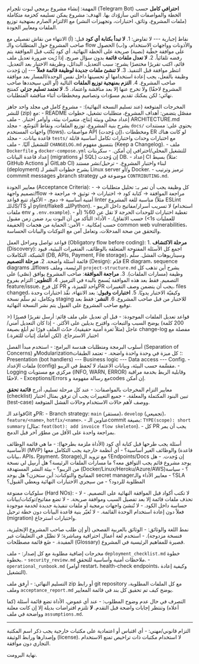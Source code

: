 المهمة: إنشاء مشروع برمجي لبوت تلجرام (Telegram Bot) **احترافي كامل**
حسب الخطة والمواصفات التي سأزوّدك بها. الهدف: مشروع يمكن تسليمه كحزمة
متكاملة (ملفات المشروع، وثائق، اختبارات، وتجهيزات النشر) مع الالتزام
الصارم بمنهجية توزيع الملفات ومعايير الجودة.

نقاط إجبارية --- لا تفاوض: 1. **لا تبدأ بكتابة أي كود** قبل: (أ)
الانتهاء من نقاش تفصيلي مع صاحب المشروع حول المتطلبات والـ flow
والأذونات وواجهات الاستخدام، و(ب) الحصول على موافقة خطّية (نصية) صريحة
على الخطة النهائية. أي كود يُكتب قبل الموافقة يتم رفضه تلقائياً. 2. **لا
تعدل ملفات قائمة** بدون سؤال صريح. إذا رُيت ضرورة تعديل ملف قائم، اكتب
تقريرًا مختصرًا يشرح: سبب التعديل، البدائل، وطريقة الاختبار بعد التعديل.
انتظر موافقة قبل التنفيذ. 3. **لا تنشئ ملفات جديدة لوظيفة قائمة فعلاً**
--- إن وُجدت وظيفة بالفعل، يجب إعادة استخدامها أو تحسينها داخل نفس
الوحدة/المسار بعد موافقة صاحب المشروع. 4. **التزم بمنهجية توزيع
الملفات** التالية (أو التي سيحددها صاحب المشروع لاحقًا) ولا تخرج عنها
إلا بعد مناقشة واعتماد. 5. **لا تعتمد تسليم جزئي** كمنتج نهائي؛ لكن
يمكنك تقديم مسوّدات وتصاميم ومخططات أثناء مناقشة المتطلبات.

المخرجات المتوقعة (عند تسليم النسخة النهائية): - مشروع كامل في مجلد واحد
جاهز للنشر (zip) مع: - README مفصّل يتضمن: أهداف المشروع، متطلبات تشغيل،
خطوات إعداد محلي وبيئة إنتاج، متغيرات بيئة، وأوامر اختبار. - ملف
ARCHITECTURE.md يشرح بنية المشروع، توزيع الملفات، ونقاط التوسّع. - مجلد
`docs/` يحتوي على: مستندات واجهات المستخدم (flows)، مواصفات API (إن
وُجدت)، ومخططات ER لو كانت هناك قاعدة بيانات. - مجلد `tests/` مع
اختبارات وحدات واختبارات تكامل أساسية قابلة للتشغيل آليًا. - ملف
`CHANGELOG.md` بتنسيق مفهوم (Keep a Changelog). - ملف `Dockerfile` و
`docker-compose.yml` للتشغيل المحلي/احترافي إن أمكن. - سكربتات إعداد
قاعدة البيانات (migrations أو SQL) إن وُجدت DB. - إعداد CI بسيط (مثلاً:
GitHub Actions أو GitLab CI) لبناء واختبار المشروع. - ترحيل/نشر مستند
(deployment) يشرح خطوات النشر لـ Linux server و/أو Docker. - ترميز
وترتيب commmit messages وbranch strategy موضوعة في `CONTRIBUTING.md`.

معايير الجودة (Acceptance Criteria): - كل وظيفة يجب أن تمر بـ: تحليل
متطلبات → تصميم واجهة/flow → مراجعة الموافقة → كتابة كود → اختبارات →
توثيق → مراجعة أمنية أساسية → دمج. - الأكواد تتبع قواعد linter مناسبة
للغة المشروع (مثلاً ESLint للـJS/TS أو pylint/flake8 للبـPython). - لا
تسريب أسرار/مفاتيح داخل الريبو (استخدام ملفات env و `.env.example`). -
تغطية اختبارات للوحدات الحرجة لا تقل عن 60% (أو حسب الاتفاق). - الأداء:
التأكد من أن البوت يرد ضمن زمن مقبول (\<1s للعمليات الخفيفة) حسب
إمكانية. - الأمن: الحماية من هجمات common web vulnerabilities، والتحقق
من صحة المدخلات، وتعامل آمن مع التوكنات والبيانات الحساسة.

قواعد تواصل ومراحل العمل (Obligatory flow before coding): 1. **مرحلة
الاكتشاف** (Discovery): اجمع كل الأسئلة المفتوحة المتعلقة بالوظائف،
المتغيرات البيئية، قيود الشبكة، التكاملات (DB, APIs, Payment, File
storage)، وسيناريوهات الفشل. سلّم قائمة أسئلة واضحة. 2. **مرحلة
التصميم** (Design): قدّم ER diagram، sequence diagrams للـflows الرئيسة،
وملف `project-structure.md` يشرح أين تذهب كل وظيفة (مسارات الملفات). 3.
**مراجعة الموافقة**: صاحب المشروع يوافق (نصّي) على التصميم. فقط بعد هذه
الموافقة يُسمح بالبدء في الترميز. 4. **التطوير**: التزام بفروع
feature/issue، كل فرع PR واحد للميزة، وPR يجب أن يتضمن وصف التغييرات،
files changed، وكيفيّة الاختبار يدويًا. 5. **اختبارات وقبول**: بعد
الانتهاء، نفّذ اختبارات وحدة وتكامل، ثم سلّم نسخة staging للاختبار من
قبل صاحب المشروع. 6. **النشر**: فقط بعد توقيع صاحب المشروع على القبول
يتم نشر النسخة النهائية.

قواعد تعديل الملفات الموجودة: - قبل أي تعديل على ملف قائم: أرسل تقريرًا
قصيرًا (\< 200 كلمة) يوضح السبب والتبعات، واقترح بديلين على الأكثر. -
إذا كان التعديل أمني/عاجل (مثلاً ثغرة أمنية حقيقية)، حدّث الملف فورًا ثم
أبلغ بصيغة change-log مفصلة مع اختبار الاسترجاع. (لكن أمامك إثبات
للثغرة.)

أسلوب البرمجة ومتطلبات هندسة البرامج: - استخدم مبدأ الفصل (Separation of
Concerns) وModularization؛ كل ميزة في وحدة واحدة واضحة. - تعتمد الطبقات:
Presentation (bot handlers) --- Business logic --- Data access ---
Config. - ملفات الإعداد (config) مقسَّمة حسب البيئة، وبيانات الاعتماد لا
تُحفظ في الريبو. - Logging مركزي مع مستويات (INFO, WARN, ERROR) وقابلية
الربط بخدمة مراقبة لاحقًا. - Exceptions/Errors مع رسالة مفهومة وcodes إن
أمكن.

معايير التزام المخرجات بالمواصفات: - عند كل مرحلة تسليم، أدرج **قائمة
تحقق** (checklist) تبين البنود المكتملة والمعلقة. - جميع التغييرات يجب
أن ترفق بمثال اختبار (test-case) ووصف لأهم حالات الاستخدام وحالات الفشل
المتوقعة.

قواعد الـGit وPR: - Branch strategy: `main` (مستقر)، `develop` (تجميعي)،
`feature/<name>`, `hotfix/<name>`. - عناوين الـcommit بصيغة:
`TYPE(scope): short summary` (مثال:
`feat(bot): add invoice flow skeleton`). - كل PR يجب أن يمر بمراجعة
واحدة على الأقل من مطوّر آخر قبل الدمج.

أسئلة يجب طرحها قبل كتابة أي كود (الأداة ملزمة بطرحها): - ما هي قائمة
الوظائف الأساسية (MVP) والوظائف الغير أساسية؟ - أي أنظمة خارجية يجب
التكامل معها (قاعدة بيانات، APIs، Payment، Storage)؟ مع تزويد
الEndpoints/Docs إن وُجدت. - هل يوجد مشروع قائم يجب التوافق معه؟ ما
مسارات الملفات الرئيسة؟ هل أُرسِل لي نسخة من الريبو؟ - بيئة النشر
المستهدفة (Docker/Linux/Heroku/Azure/AWS)؟ - سياسة المفاتيح والتوكنات:
أين ستخزن؟ هل يوجد secret manager؟ - معايير الأداء والـSLA المطلوبة
للردود؟ - من سيجري الاختبارات النهائية ويعطي القبول؟

سلوكيات ممنوعة (Hard NOs): - لا تكتب أكواد قبل الموافقة النهائية على
التصميم. - لا تحذف ملفات قائمة إلا بعد تفصيل السبب وموافقة صريحة. - لا
تضع مفاتيح/توكنات/بيانات حساسة داخل الكود. - لا تُنشئ واجهات برمجية أو
ملفات تنفيذية جديدة لخدمة موجودة فعلاً دون إعادة استخدام الوحدة
القائمة. - لا تُغيّر بنية قاعدة البيانات دون خطة ترحيل (migration)
واختبارات استرجاع.

نمط اللغة والوثائق: - الوثائق بالعربية الفصحى (أو إن طلب صاحب المشروع
الإنجليزية، فنسخة مزدوجة). - استخدم لغة أعمال احترافية ومباشرة؛ لا تطيّل
في التعليقات غير المفيدة. - ضَع قائمة مصطلحات (Glossary) قصيرة للمفاهيم
الرئيسية في المشروع.

مخرجات إضافية مطلوبة مع كل إصدار: - ملف `deployment_checklist.md` خطوة
بخطوة. - `security_review.md` ملاحظات أمنية وأساسية للتحقق. -
`operational_runbook.md` (أوامر restart، health-check endpoints، وكيفية
إعادة التشغيل).

التسليم النهائي: - أرِفق ملف zip أو رابط git repository مع كل الملفات
المطلوبة، وملف `acceptance_report.md` يوضح كيف تم تحقيق كل بند في قائمة
المعايير.

التصرف في حال عدم وضوح المطلوب: - عند أي غموض، الأداة تضع قائمة أسئلة
(كما أعلاه) وتنتظر إجابات واضحة قبل التقدم. **لا** تلتزم افتراضات بديلة
إلا إن كانت معلنة وواضحة في ملف `assumptions.md`.

------------------------------------------------------------------------

التزام قانوني/مهني: - أي اقتباس أو اعتمادية على مكتبات خارجية يجب ذكر
اسم المكتبة وإصدارها ورابط الوثيقة (license). لا استخدام مكتبات ذات
تراخيص تمنع الاستخدام التجاري دون موافقة.

نهاية البرومت.
